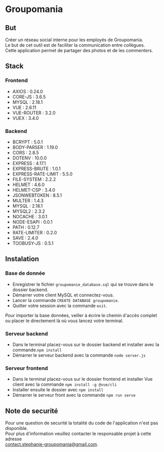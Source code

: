 # Groupomania

## But

Créer un réseau social interne pour les employés de Groupomania.  
Le but de cet outil est de faciliter la communication entre collègues.  
Cette application permet de partager des photos et de les commenters.  

## Stack

### Frontend

* AXIOS : 0.24.0
* CORE-JS : 3.6.5
* MYSQL : 2.18.1
* VUE : 2.6.11
* VUE-ROUTER : 3.2.0
* VUEX : 3.4.0

### Backend

* BCRYPT : 5.0.1
* BODY-PARSER : 1.19.0
* CORS : 2.8.5
* DOTENV : 10.0.0
* EXPRESS : 4.17.1
* EXPRESS-BRUTE : 1.0.1
* EXPRESS-RATE-LIMIT : 5.5.0
* FILE-SYSTEM : 2.2.2
* HELMET : 4.6.0
* HELMET-CSP : 3.4.0
* JSONWEBTOKEN : 8.5.1
* MULTER : 1.4.3
* MYSQL : 2.18.1
* MYSQL2 : 2.3.2
* NOCACHE : 3.0.1
* NODE-ESAPI : 0.0.1
* PATH : 0.12.7
* RATE-LIMITER : 0.2.0
* SAVE : 2.4.0
* TOOBUSY-JS : 0.5.1

## Instalation

### Base de donnée

* Enregistrer le fichier `groupomanie_database.sql` qui se trouve dans le dossier backend.
* Démarrer votre client MySQL et connectez-vous.
* Lancer la commande `CREATE DATABASE groupomanie`.
* Quitter votre session avec la commande `exit`.

Pour importer la base données, veiller à écrire le chemin d'accès complet ou placer le directement là où vous lancez votre terminal.

### Serveur backend

* Dans le terminal placez-vous sur le dossier backend et installer avec la commande.`npm install`  
* Démarrer le serveur backend avec la commande `node server.js`

### Serveur frontend

* Dans le terminal placez-vous sur le dossier frontend et installer Vue client avec la commande `npm install -g @vue/cli`  
* Installer ensuite le dossier avec `npm install`
* Démarrer le serveur front avec la commande `npm run serve`

## Note de securité

Pour une question de securité la totalité du code de l'application n'est pas disponible.  
Pour plus d'information veuillez contacter le responsable projet à cette adresse  
contact.stephanie-groupomania@gmail.com.
  